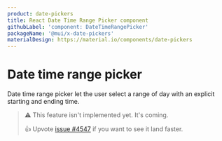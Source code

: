 ```yaml
---
product: date-pickers
title: React Date Time Range Picker component
githubLabel: 'component: DateTimeRangePicker'
packageName: '@mui/x-date-pickers'
materialDesign: https://material.io/components/date-pickers
---
```


# Date time range picker [<span class="plan-pro"></span>](/x/introduction/licensing/#pro-plan)

<p class="description">Date time range picker let the user select a range of day with an explicit starting and ending time.</p>

> ⚠️ This feature isn't implemented yet. It's coming.
>
> 👍 Upvote [issue #4547](https://github.com/mui/mui-x/issues/4547) if you want to see it land faster.
